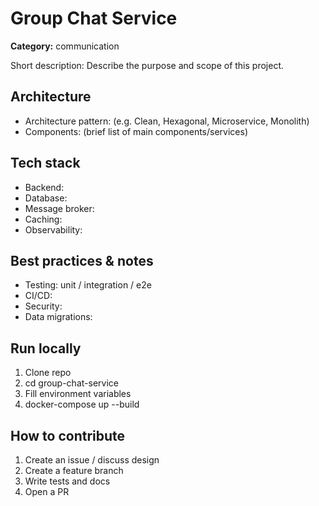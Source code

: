 # Group Chat Service

**Category:** communication

Short description:
Describe the purpose and scope of this project.

## Architecture

- Architecture pattern: (e.g. Clean, Hexagonal, Microservice, Monolith)
- Components: (brief list of main components/services)

## Tech stack

- Backend:
- Database:
- Message broker:
- Caching:
- Observability:

## Best practices & notes

- Testing: unit / integration / e2e
- CI/CD:
- Security:
- Data migrations:

## Run locally

1. Clone repo
2. cd group-chat-service
3. Fill environment variables
4. docker-compose up --build

## How to contribute

1. Create an issue / discuss design
2. Create a feature branch
3. Write tests and docs
4. Open a PR
